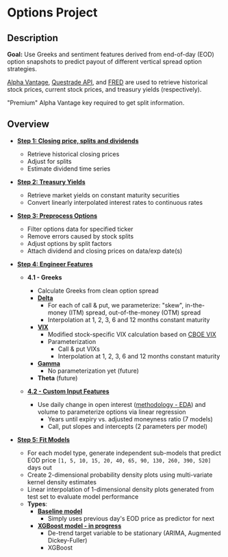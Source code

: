 # Options Project

## Description

**Goal:** Use Greeks and sentiment features derived from end-of-day (EOD) option snapshots to predict payout of
different vertical spread option strategies.

[Alpha Vantage](https://www.alphavantage.co), [Questrade API](https://www.questrade.com/api),
and [FRED](https://fred.stlouisfed.org/categories/115) are used to retrieve historical stock prices, current stock
prices, and treasury yields (respectively).

"Premium" Alpha Vantage key required to get split information.

## Overview

- **[Step 1: Closing price, splits and
  dividends](https://github.com/jacktan1/Options-Project/blob/master/src/0_adj_close_and_dividends.py)**
    - Retrieve historical closing prices
    - Adjust for splits
    - Estimate dividend time series


- **[Step 2: Treasury Yields](https://github.com/jacktan1/Options-Project/blob/master/src/1_treasury_yields.py)**
    - Retrieve market yields on constant maturity securities
    - Convert linearly interpolated interest rates to continuous rates


- **[Step 3: Preprocess Options](https://github.com/jacktan1/Options-Project/blob/master/src/2_preprocess_options.py)**
    - Filter options data for specified ticker
    - Remove errors caused by stock splits
    - Adjust options by split factors
    - Attach dividend and closing prices on data/exp date(s)


- **[Step 4: Engineer Features](https://github.com/jacktan1/Options-Project/blob/master/src/3_model_features.py)**
    - **4.1 - Greeks**
        - Calculate Greeks from clean option spread
        - **[Delta](https://github.com/jacktan1/Options-Project/blob/master/src/greeks/delta.py)**
            - For each of call & put, we parameterize: "skew", in-the-money (ITM) spread, out-of-the-money (OTM) spread
            - Interpolation at 1, 2, 3, 6 and 12 months constant maturity
        - **[VIX](https://github.com/jacktan1/Options-Project/blob/master/src/greeks/vix.py)**
            - Modified stock-specific VIX calculation based
              on [CBOE VIX](https://cdn.cboe.com/resources/vix/vixwhite.pdf#page=4)
            - Parameterization
                - Call & put VIXs
                - Interpolation at 1, 2, 3, 6 and 12 months constant maturity
        - **[Gamma](https://github.com/jacktan1/Options-Project/blob/master/src/greeks/gamma.py)**
            - No parameterization yet (future)
        - **Theta** (future)

    - **[4.2 - Custom Input Features](https://github.com/jacktan1/Options-Project/blob/master/src/custom_features/custom_features.py)**
      - Use daily change in open interest ([methodology - EDA](https://github.com/jacktan1/Options-Project/blob/master/src/EDA_1.ipynb)) and volume to parameterize options via linear regression
        - Years until expiry vs. adjusted moneyness ratio (7 models)
        - Call, put slopes and intercepts (2 parameters per model)


- **[Step 5: Fit Models](https://github.com/jacktan1/Options-Project/blob/master/src/models)**
    - For each model type, generate independent sub-models that predict EOD
      price `[1, 5, 10, 15, 20, 40, 65, 90, 130, 260, 390, 520]` days out
    - Create 2-dimensional probability density plots using multi-variate kernel density estimates 
    - Linear interpolation of 1-dimensional density plots generated from test set to evaluate model performance
    - **Types**:
        - **[Baseline model](https://github.com/jacktan1/Options-Project/blob/master/src/4-0_baseline_model.ipynb)**
            - Simply uses previous day's EOD price as predictor for next
        - **[XGBoost model - in progress](https://github.com/jacktan1/Options-Project/blob/master/src/4-2_xgboost_model.ipynb)**
            - De-trend target variable to be stationary (ARIMA, Augmented Dickey-Fuller)
            - XGBoost

    